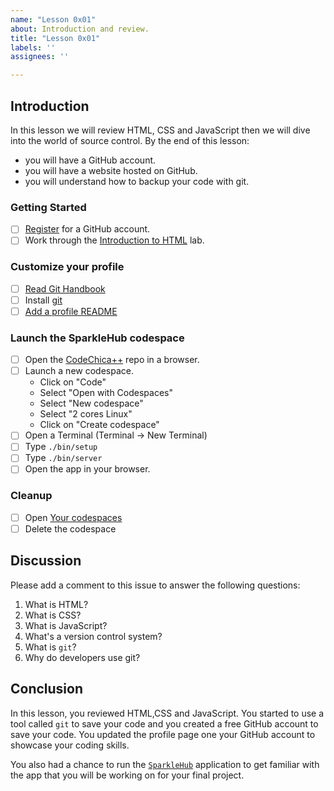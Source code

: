 ```yaml
---
name: "Lesson 0x01"
about: Introduction and review.
title: "Lesson 0x01"
labels: ''
assignees: ''

---
```


## Introduction

In this lesson we will review HTML, CSS and JavaScript then we will dive into the world of source control.
By the end of this lesson:

* you will have a GitHub account.
* you will have a website hosted on GitHub.
* you will understand how to backup your code with git.

### Getting Started

* [ ] [Register](https://github.com/signup) for a GitHub account.
* [ ] Work through the [Introduction to HTML](https://lab.github.com/githubtraining/introduction-to-html) lab.

### Customize your profile

* [ ] [Read Git Handbook](https://guides.github.com/introduction/git-handbook/)
* [ ] Install [git](https://git-scm.com/downloads)
* [ ] [Add a profile README](https://docs.github.com/en/github/setting-up-and-managing-your-github-profile/customizing-your-profile/managing-your-profile-readme#adding-a-profile-readme)

### Launch the SparkleHub codespace

* [ ] Open the [CodeChica++](https://github.com/codechica/plus-plus) repo in a browser.
* [ ] Launch a new codespace.
  * Click on "Code"
  * Select "Open with Codespaces"
  * Select "New codespace"
  * Select "2 cores Linux"
  * Click on "Create codespace"
* [ ] Open a Terminal (Terminal -> New Terminal)
* [ ] Type `./bin/setup`
* [ ] Type `./bin/server`
* [ ] Open the app in your browser.

### Cleanup

* [ ] Open [Your codespaces](https://github.com/codespaces)
* [ ] Delete the codespace

## Discussion

Please add a comment to this issue to answer the following questions:

1. What is HTML?
1. What is CSS?
1. What is JavaScript?
1. What's a version control system?
1. What is `git`?
1. Why do developers use git?

## Conclusion

In this lesson, you reviewed HTML,CSS and JavaScript. You started to use a tool
called `git` to save your code and you created a free GitHub account to save
your code. You updated the profile page one your GitHub account to showcase
your coding skills.

You also had a chance to run the [`SparkleHub`](https://github.com/CodeChica/plus-plus)
application to get familiar with the app that you will be working on for your final project.

